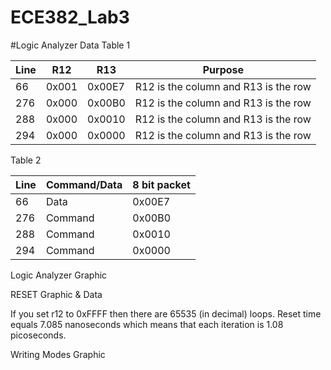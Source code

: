 ECE382_Lab3
===========

#Logic Analyzer Data
Table 1

| Line |  R12  |  R13   | Purpose                              |
|------|-------|--------|--------------------------------------|
|  66  | 0x001 | 0x00E7 | R12 is the column and R13 is the row |
|  276 | 0x000 | 0x00B0 | R12 is the column and R13 is the row |
|  288 | 0x000 | 0x0010 | R12 is the column and R13 is the row |
|  294 | 0x000 | 0x0000 | R12 is the column and R13 is the row |

Table 2

| Line |  Command/Data  | 8 bit packet   |
|------|----------------|----------------|
|  66  |      Data      |    0x00E7      |
|  276 |      Command   |    0x00B0      |
|  288 |      Command   |    0x0010      |
|  294 |      Command   |    0x0000      |

Logic Analyzer Graphic

RESET Graphic & Data

If you set r12 to 0xFFFF then there are 65535 (in decimal) loops. Reset time equals 7.085 nanoseconds which means that each iteration is 1.08 picoseconds. 

Writing Modes Graphic
